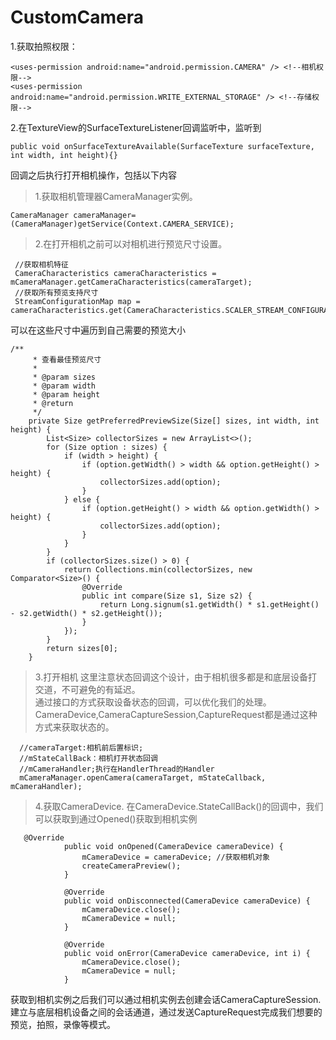 # CustomCamera
1.获取拍照权限：
~~~
<uses-permission android:name="android.permission.CAMERA" /> <!--相机权限-->
<uses-permission android:name="android.permission.WRITE_EXTERNAL_STORAGE" /> <!--存储权限-->
~~~  

2.在TextureView的SurfaceTextureListener回调监听中，监听到
~~~
public void onSurfaceTextureAvailable(SurfaceTexture surfaceTexture, int width, int height){}
~~~
回调之后执行打开相机操作，包括以下内容
>1.获取相机管理器CameraManager实例。  
~~~
CameraManager cameraManager=(CameraManager)getService(Context.CAMERA_SERVICE);
~~~
>2.在打开相机之前可以对相机进行预览尺寸设置。  
~~~
 //获取相机特征
 CameraCharacteristics cameraCharacteristics = mCameraManager.getCameraCharacteristics(cameraTarget);
 //获取所有预览支持尺寸
 StreamConfigurationMap map = cameraCharacteristics.get(CameraCharacteristics.SCALER_STREAM_CONFIGURATION_MAP);  
~~~
可以在这些尺寸中遍历到自己需要的预览大小
~~~
/**
     * 查看最佳预览尺寸
     *
     * @param sizes
     * @param width
     * @param height
     * @return
     */
    private Size getPreferredPreviewSize(Size[] sizes, int width, int height) {
        List<Size> collectorSizes = new ArrayList<>();
        for (Size option : sizes) {
            if (width > height) {
                if (option.getWidth() > width && option.getHeight() > height) {
                    collectorSizes.add(option);
                }
            } else {
                if (option.getHeight() > width && option.getWidth() > height) {
                    collectorSizes.add(option);
                }
            }
        }
        if (collectorSizes.size() > 0) {
            return Collections.min(collectorSizes, new Comparator<Size>() {
                @Override
                public int compare(Size s1, Size s2) {
                    return Long.signum(s1.getWidth() * s1.getHeight() - s2.getWidth() * s2.getHeight());
                }
            });
        }
        return sizes[0];
    }
~~~
>3.打开相机 
这里注意状态回调这个设计，由于相机很多都是和底层设备打交道，不可避免的有延迟。  
通过接口的方式获取设备状态的回调，可以优化我们的处理。  
CameraDevice,CameraCaptureSession,CaptureRequest都是通过这种方式来获取状态的。  
~~~
  //cameraTarget:相机前后置标识; 
  //mStateCallBack：相机打开状态回调
  //mCameraHandler;执行在HandlerThread的Handler
  mCameraManager.openCamera(cameraTarget, mStateCallback, mCameraHandler);
~~~
>4.获取CameraDevice.
在CameraDevice.StateCallBack()的回调中，我们可以获取到通过Opened()获取到相机实例
~~~
   @Override
            public void onOpened(CameraDevice cameraDevice) {
                mCameraDevice = cameraDevice; //获取相机对象
                createCameraPreview();
            }

            @Override
            public void onDisconnected(CameraDevice cameraDevice) {
                mCameraDevice.close();
                mCameraDevice = null;
            }

            @Override
            public void onError(CameraDevice cameraDevice, int i) {
                mCameraDevice.close();
                mCameraDevice = null;
            }
~~~
   获取到相机实例之后我们可以通过相机实例去创建会话CameraCaptureSession.建立与底层相机设备之间的会话通道，通过发送CaptureRequest完成我们想要的预览，拍照，录像等模式。


